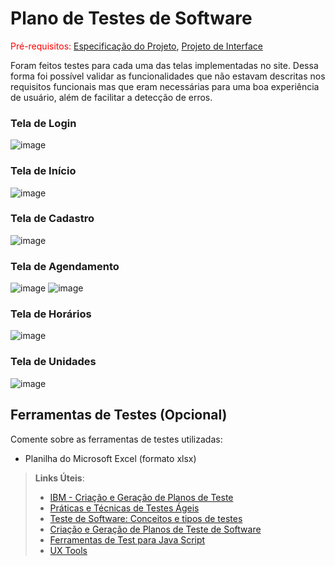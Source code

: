 # Plano de Testes de Software

<span style="color:red">Pré-requisitos: <a href="2-Especificação do Projeto.md"> Especificação do Projeto</a></span>, <a href="3-Projeto de Interface.md"> Projeto de Interface</a>

Foram feitos testes para cada uma das telas implementadas no site. Dessa forma foi possível validar as funcionalidades que não estavam descritas nos requisitos funcionais mas que eram necessárias para uma boa experiência de usuário, além de facilitar a detecção de erros.

### Tela de Login
![image](https://user-images.githubusercontent.com/103009155/173248515-f4bb229b-80e9-4fea-90ab-cd175b2406c0.png)

### Tela de Início
![image](https://user-images.githubusercontent.com/103009155/173248619-a1bb2bc3-c71f-4171-be8f-2a66ea433bff.png)

### Tela de Cadastro
![image](https://user-images.githubusercontent.com/103009155/173248720-6d5bed25-b142-4aa4-acd4-7134db591aed.png)

### Tela de Agendamento
![image](https://user-images.githubusercontent.com/103009155/173248756-b96f1eec-6bf1-4271-a8df-3b3dab0e8d47.png)
![image](https://user-images.githubusercontent.com/103009155/173248779-dcdd1fbe-e91c-42d4-be36-606058f7270f.png)

### Tela de Horários
![image](https://user-images.githubusercontent.com/103009155/173248809-5c22117d-fc9d-4f2b-a237-1f95390c733f.png)

### Tela de Unidades
![image](https://user-images.githubusercontent.com/103009155/173248825-0676e6ab-4f98-4a15-9d9c-dda2847c422e.png)


## Ferramentas de Testes (Opcional)

Comente sobre as ferramentas de testes utilizadas:
- Planilha do Microsoft Excel (formato xlsx)
 
> **Links Úteis**:
> - [IBM - Criação e Geração de Planos de Teste](https://www.ibm.com/developerworks/br/local/rational/criacao_geracao_planos_testes_software/index.html)
> - [Práticas e Técnicas de Testes Ágeis](http://assiste.serpro.gov.br/serproagil/Apresenta/slides.pdf)
> -  [Teste de Software: Conceitos e tipos de testes](https://blog.onedaytesting.com.br/teste-de-software/)
> - [Criação e Geração de Planos de Teste de Software](https://www.ibm.com/developerworks/br/local/rational/criacao_geracao_planos_testes_software/index.html)
> - [Ferramentas de Test para Java Script](https://geekflare.com/javascript-unit-testing/)
> - [UX Tools](https://uxdesign.cc/ux-user-research-and-user-testing-tools-2d339d379dc7)
